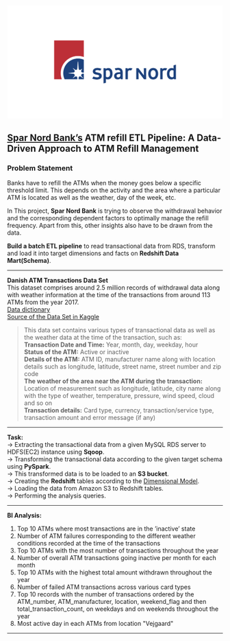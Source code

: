 ![spar-nord-bank](/src/assets/spar-nord-bank.png)  

## [Spar Nord Bank’s](https://www.bing.com/ck/a?!&&p=96ba0d5b63eab20aJmltdHM9MTY5MzY5OTIwMCZpZ3VpZD0wNDQ0NzA5Mi0yMDMyLTYwY2UtMTcwMy02M2NkMjE4MDYxODQmaW5zaWQ9NTY4Nw&ptn=3&hsh=3&fclid=04447092-2032-60ce-1703-63cd21806184&psq=spar+nord+danish+bank&u=a1aHR0cHM6Ly9lbi53aWtpcGVkaWEub3JnL3dpa2kvU3Bhcl9Ob3Jk&ntb=1) ATM refill ETL Pipeline: A Data-Driven Approach to ATM Refill Management

### Problem Statement
Banks have to refill the ATMs when the money goes below a specific threshold limit. This depends on the activity and the area where a particular ATM is located as well as the weather, day of the week, etc.  

In This project, **Spar Nord Bank** is trying to observe the withdrawal behavior and the corresponding dependent factors to optimally manage the refill frequency. Apart from this, other insights also have to be drawn from the data.  

**Build a batch ETL pipeline** to read transactional data from RDS, transform and load it into target dimensions and facts on **Redshift Data Mart(Schema)**.  

---
**Danish ATM Transactions Data Set**  
This dataset comprises around 2.5 million records of withdrawal data along with weather information at the time of the transactions from around 113 ATMs from the year 2017.     
[Data dictionary](/src/assets/RDS+Data+dictionary.pdf)  
[Source of the Data Set in Kaggle](https://www.kaggle.com/sparnord/danish-atm-transactions)  

> This data set contains various types of transactional data as well as the weather data at the time of the transaction, such as:  
**Transaction Date and Time:** Year, month, day, weekday, hour  
**Status of the ATM:** Active or inactive  
**Details of the ATM:** ATM ID, manufacturer name along with location details such as longitude, latitude, street name, street number and zip code  
**The weather of the area near the ATM during the transaction:** Location of measurement such as longitude, latitude, city name along with the type of weather, temperature, pressure, wind speed, cloud and so on  
**Transaction details:** Card type, currency, transaction/service type, transaction amount and error message (if any) 

---
**Task:**  
-> Extracting the transactional data from a given MySQL RDS server to HDFS(EC2) instance using **Sqoop**.  
-> Transforming the transactional data according to the given target schema using **PySpark**.  
-> This transformed data is to be loaded to an **S3 bucket**.  
-> Creating the **Redshift** tables according to the [Dimensional Model](/src/assets/Schema+for+Dimensions+and+Fact.pdf).  
-> Loading the data from Amazon S3 to Redshift tables.  
-> Performing the analysis queries.  

---
**BI Analysis:**

1. Top 10 ATMs where most transactions are in the ’inactive’ state  
2. Number of ATM failures corresponding to the different weather conditions recorded at the time of the transactions  
3. Top 10 ATMs with the most number of transactions throughout the year  
4. Number of overall ATM transactions going inactive per month for each month  
5. Top 10 ATMs with the highest total amount withdrawn throughout the year  
6. Number of failed ATM transactions across various card types  
7. Top 10 records with the number of transactions ordered by the ATM_number, ATM_manufacturer, location, weekend_flag and then total_transaction_count, on weekdays and on weekends throughout the year  
8. Most active day in each ATMs from location "Vejgaard"  

---